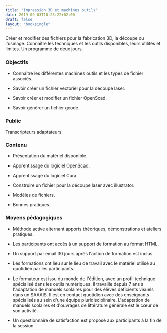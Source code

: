 ```yaml
---
title: "Impression 3D et machines outils"
date: 2019-09-03T18:23:22+02:00
draft: false
layout: "booksingle"
---
```


  Créer et modifier des fichiers pour la fabrication 3D, la découpe ou
  l'usinage. Connaître les techniques et les outils disponibles, leurs
  utilités et limites. Un programme de deux jours.

  ### Objectifs

  - Connaître les différentes machines outils et les types de fichier
  associés.

  - Savoir créer un fichier vectoriel pour la découpe laser.

  - Savoir créer et modifier un fichier OpenScad.

  - Savoir générer un fichier gcode.

  ### Public

  Transcripteurs adaptateurs.

  ### Contenu 

  - Présentation du matériel disponible.

  - Apprentissage du logiciel OpenScad.

  - Apprentissage du logiciel Cura.

  - Construire un fichier pour la découpe laser avec illustrator.

  - Modèles de fichiers.

  - Bonnes pratiques.

  ### Moyens pédagogiques 

  - Méthode active alternant apports théoriques, démonstrations et
  ateliers pratiques.

  - Les participants ont accès à un support de formation au format HTML.

  - Un support par email 30 jours après l'action de formation est inclus.

  - Les formations ont lieu sur le lieu de travail avec le matériel
  utilisé au quotidien par les participants.

  - Le formateur est issu du monde de l'édition, avec un profil technique
  spécialisé dans les outils numériques. Il travaille depuis 7 ans à
  l'adaptation de manuels scolaires pour des élèves déficients visuels
  dans un SAAAIS. Il est en contact quotidien avec des enseignants
  spécialisés au sein d'une équipe pluridisciplinaire. L'adaptation de
  manuels scolaires et d'ouvrages de littérature générale est le cœur de
  son activité.

  - Un questionnaire de satisfaction est proposé aux participants à la fin
  de la session.
